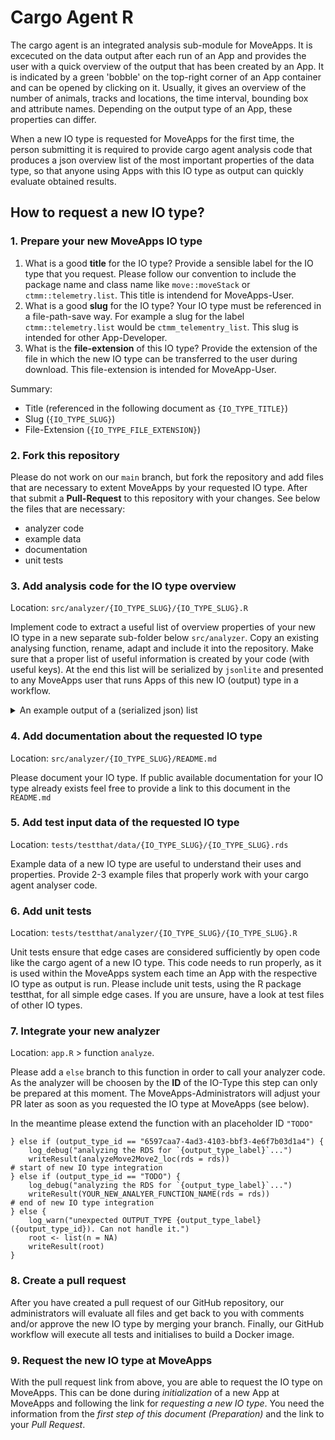 # Cargo Agent R

The cargo agent is an integrated analysis sub-module for MoveApps. It is excecuted on the data output after each run of an App and provides the user with a quick overview of the output that has been created by an App. It is indicated by a green 'bobble' on the top-right corner of an App container and can be opened by clicking on it. Usually, it gives an overview of the number of animals, tracks and locations, the time interval, bounding box and attribute names. Depending on the output type of an App, these properties can differ. 

When a new IO type is requested for MoveApps for the first time, the person submitting it is required to provide cargo agent analysis code that produces a json overview list of the most important properties of the data type, so that anyone using Apps with this IO type as output can quickly evaluate obtained results.

## How to request a new IO type?

### 1. Prepare your new MoveApps IO type

1. What is a good **title** for the IO type?
Provide a sensible label for the IO type that you request. Please follow our convention to include the package name and class name like `move::moveStack` or `ctmm::telemetry.list`. This title is intendend for MoveApps-User.
1. What is a good **slug** for the IO type? Your IO type must be referenced in a file-path-save way. For example a slug for the label `ctmm::telemetry.list` would be `ctmm_telementry_list`. This slug is intended for other App-Developer.
1. What is the **file-extension** of this IO type?
Provide the extension of the file in which the new IO type can be transferred to the user during download. This file-extension is intended for MoveApp-User.

Summary:

- Title (referenced in the following document as `{IO_TYPE_TITLE}`)
- Slug (`{IO_TYPE_SLUG}`)
- File-Extension (`{IO_TYPE_FILE_EXTENSION}`)

### 2. Fork this repository

Please do not work on our `main` branch, but fork the repository and add files that are necessary to extent MoveApps by your requested IO type. After that submit a **Pull-Request** to this repository with your changes. See below the files that are necessary: 

- analyzer code
- example data
- documentation
- unit tests

### 3. Add analysis code for the IO type overview

Location: `src/analyzer/{IO_TYPE_SLUG}/{IO_TYPE_SLUG}.R`

Implement code to extract a useful list of overview properties of your new IO type in a new separate sub-folder below `src/analyzer`. Copy an existing analysing function, rename, adapt and include it into the repository. Make sure that a proper list of useful information is created by your code (with useful keys). At the end this list will be serialized by `jsonlite` and presented to any MoveApps user that runs Apps of this new IO (output) type in a workflow.

<details>
    <summary>An example output of a (serialized json) list</summary>

    ```
    {
        "sensor_types":[
            "GPS"
        ],
        "taxa":[
            "Anser albifrons"
        ],
        "animals_total_number":[
            2
        ],
        "animal_attributes":[
            "individual.local.identifier",
            "visible",
            "individual.id",
            "deployment.id",
            "tag.id",
            "study.id",
            "sensor.type.id",
            "tag.local.identifier",
            "individual.taxon.canonical.name",
            "study.name",
            "sensor.type",
            "sex",
            "taxon.canonical.name",
            "timestamp.start",
            "timestamp.end",
            "number.of.events",
            "number.of.deployments",
            "sensor.type.ids",
            "animalName"
        ],
        "positions_total_number":[
            4653
        ],
        "track_attributes":[
            "event.id",
            "timestamp",
            "location.long",
            "location.lat",
            "heading",
            "height.above.ellipsoid",
            "migration.stage",
            "migration.stage.standard"
        ],
        "timestamps_range":[
            "2013-09-30 08:30:48",
            "2014-10-25 08:30:44"
        ],
        "animal_names":[
            "2704",
            "2731"
        ],
        "positions_bounding_box":[
            {
                "min":6.2172,
                "max":39.4644,
                "_row":"coords.x1"
            },
            {
                "min":51.4005,
                "max":63.9659,
                "_row":"coords.x2"
            }
        ],
        "tracks_total_number":[
            2
        ],
        "projection":[
            "+proj=longlat +datum=WGS84 +no_defs"
        ],
        "track_names":[
            "X2704",
            "X2731"
        ],
        "number_positions_by_track":[
            {
                "positions_number":706,
                "animal":"X2704"
            },
            {
                "positions_number":3947,
                "animal":"X2731"
            }
        ]
    }
    ```
</details>

### 4. Add documentation about the requested IO type

Location: `src/analyzer/{IO_TYPE_SLUG}/README.md`

Please document your IO type. If public available documentation for your IO type already exists feel free to provide a link to this document in the `README.md`

### 5. Add test input data of the requested IO type

Location: `tests/testthat/data/{IO_TYPE_SLUG}/{IO_TYPE_SLUG}.rds`

Example data of a new IO type are useful to understand their uses and properties. Provide 2-3 example files that properly work with your cargo agent analyser code.

### 6. Add unit tests

Location: `tests/testthat/analyzer/{IO_TYPE_SLUG}/{IO_TYPE_SLUG}.R`

Unit tests ensure that edge cases are considered sufficiently by open code like the cargo agent of a new IO type. This code needs to run properly, as it is used within the MoveApps system each time an App with the respective IO type as output is run. Please include unit tests, using the R package testthat, for all simple edge cases. If you are unsure, have a look at test files of other IO types.

### 7. Integrate your new analyzer

Location: `app.R` > function `analyze`.

Please add a `else` branch to this function in order to call your analyzer code. As the analyzer will be choosen by the **ID** of the IO-Type this step can only be prepared at this moment. The MoveApps-Administrators will adjust your PR later as soon as you requested the IO type at MoveApps (see below).

In the meantime please extend the function with an placeholder ID `"TODO"`

```
} else if (output_type_id == "6597caa7-4ad3-4103-bbf3-4e6f7b03d1a4") {
    log_debug("analyzing the RDS for `{output_type_label}`...")
    writeResult(analyzeMove2Move2_loc(rds = rds))
# start of new IO type integration
} else if (output_type_id == "TODO") {
    log_debug("analyzing the RDS for `{output_type_label}`...")
    writeResult(YOUR_NEW_ANALYER_FUNCTION_NAME(rds = rds))
# end of new IO type integration
} else {
    log_warn("unexpected OUTPUT_TYPE {output_type_label} ({output_type_id}). Can not handle it.")
    root <- list(n = NA)
    writeResult(root)
}
```

### 8. Create a pull request

After you have created a pull request of our GitHub repository, our administrators will evaluate all files and get back to you with comments and/or approve the new IO type by merging your branch. Finally, our GitHub workflow will execute all tests and initialises to build a Docker image.

### 9. Request the new IO type at MoveApps

With the pull request link from above, you are able to request the IO type on MoveApps. This can be done during _initialization_ of a new App at MoveApps and following the link for _requesting a new IO type_. You need the information from the _first step of this document (Preparation)_ and the link to your _Pull Request_.
